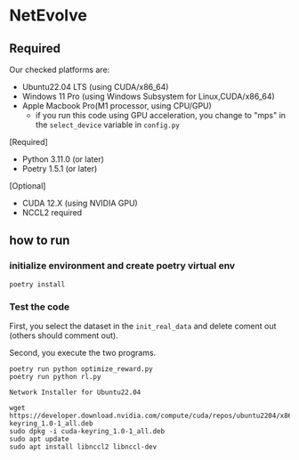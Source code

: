 # NetEvolve

## Required

Our checked platforms are:

- Ubuntu22.04 LTS (using CUDA/x86_64)
- Windows 11 Pro (using Windows Subsystem for Linux,CUDA/x86_64)
- Apple Macbook Pro(M1 processor, using CPU/GPU)
  - if you run this code using GPU acceleration, you change to "mps" in the `select_device` variable in `config.py`


[Required]

- Python 3.11.0 (or later)
- Poetry 1.5.1 (or later)

[Optional]

- CUDA 12.X (using NVIDIA GPU)
- NCCL2 required

## how to run

### initialize environment and create poetry virtual env

```
poetry install
```

### Test the code

First, you select the dataset in the `init_real_data` and delete coment out (others 
should comment out).

Second, you execute the two programs.

```
poetry run python optimize_reward.py
poetry run python rl.py
```

```
Network Installer for Ubuntu22.04

wget https://developer.download.nvidia.com/compute/cuda/repos/ubuntu2204/x86_64/cuda-keyring_1.0-1_all.deb
sudo dpkg -i cuda-keyring_1.0-1_all.deb
sudo apt update
sudo apt install libnccl2 libnccl-dev
```